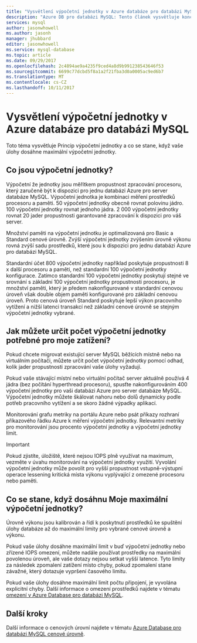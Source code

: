 ```yaml
---
title: "Vysvětlení výpočetní jednotky v Azure databáze pro databázi MySQL | Microsoft Docs"
description: "Azure DB pro databázi MySQL: Tento článek vysvětluje koncepty výpočetní jednotky a co se stane, když vaše úlohy dosáhne maximální výpočetní jednotky."
services: mysql
author: jasonwhowell
ms.author: jasonh
manager: jhubbard
editor: jasonwhowell
ms.service: mysql-database
ms.topic: article
ms.date: 09/29/2017
ms.openlocfilehash: 2c4894ae9a4235f9ced4a8d9b991238543646f53
ms.sourcegitcommit: 6699c77dcbd5f8a1a2f21fba3d0a0005ac9ed6b7
ms.translationtype: MT
ms.contentlocale: cs-CZ
ms.lasthandoff: 10/11/2017
---
```

# <a name="explaining-compute-units-in-azure-database-for-mysql"></a>Vysvětlení výpočetní jednotky v Azure databáze pro databázi MySQL
Toto téma vysvětluje Princip výpočetní jednotky a co se stane, když vaše úlohy dosáhne maximální výpočetní jednotky.

## <a name="what-are-compute-units"></a>Co jsou výpočetní jednotky?
Výpočetní že jednotky jsou měřítkem propustnost zpracování procesoru, který zaručeně být k dispozici pro jednu databázi Azure pro server databáze MySQL. Výpočetní jednotka je kombinaci měření prostředků procesoru a paměti. 50 výpočetní jednotky obecně rovnat polovinu jádro. 100 výpočetní jednotky rovnat jednoho jádra. 2 000 výpočetní jednotky rovnat 20 jader propustnosti garantované zpracování k dispozici pro váš server.

Množství paměti na výpočetní jednotku je optimalizovaná pro Basic a Standard cenové úrovně. Zvýší výpočetní jednotky zvýšením úrovně výkonu rovná zvýší sadu prostředků, které jsou k dispozici pro jednu databázi Azure pro databázi MySQL.

Standardní účet 800 výpočetní jednotky například poskytuje propustnosti 8 x další procesoru a paměti, než standardní 100 výpočetní jednotky konfigurace. Zatímco standardní 100 výpočetní jednotky poskytují stejné ve srovnání s základní 100 výpočetní jednotky propustnosti procesoru, je množství paměti, který je předem nakonfigurované v standardní cenovou úroveň však double objem paměti konfigurované pro základní cenovou úroveň. Proto cenová úroveň Standard poskytuje lepší výkon pracovního vytížení a nižší latenci transakcí než základní cenové úrovně se stejným výpočetní jednotky vybrané.

## <a name="how-can-i-determine-the-number-of-compute-units-needed-for-my-workload"></a>Jak můžete určit počet výpočetní jednotky potřebné pro moje zatížení?
Pokud chcete migrovat existující server MySQL běžících místně nebo na virtuálním počítači, můžete určit počet výpočetní jednotky pomocí odhad, kolik jader propustnosti zpracování vaše úlohy vyžadují. 

Pokud vaše stávající místní nebo virtuální počítač server aktuálně používá 4 jádra (bez počítání hyperthread procesoru), spusťte nakonfigurováním 400 výpočetní jednotky pro vaši databázi Azure pro server databáze MySQL. Výpočetní jednotky můžete škálovat nahoru nebo dolů dynamicky podle potřeb pracovního vytížení a se skoro žádné výpadky aplikací. 

Monitorování grafu metriky na portálu Azure nebo psát příkazy rozhraní příkazového řádku Azure k měření výpočetní jednotky. Relevantní metriky pro monitorování jsou procento výpočetní jednotky a výpočetní jednotky limit.

>[!IMPORTANT]
> Pokud zjistíte, úložiště, které nejsou IOPS plně využívat na maximum, vezměte v úvahu monitorování na výpočetní jednotky využití. Vyvolání výpočetní jednotky může povolit pro vyšší propustnost vstupně-výstupní operace lessening kritická místa výkonu vyplývající z omezené procesoru nebo paměti.

## <a name="what-happens-when-i-hit-my-maximum-compute-units"></a>Co se stane, když dosáhnu Moje maximální výpočetní jednotky?
Úrovně výkonu jsou kalibrován a řídí k poskytnutí prostředků ke spuštění úlohy databáze až do maximální limity pro vybrané cenové úrovně a výkonu. 

Pokud vaše úlohy dosáhne maximální limit v buď výpočetní jednotky nebo zřízené IOPS omezení, můžete nadále používat prostředky na maximální povolenou úroveň, ale vaše dotazy nejsou setkat vyšší latence. Tyto limity za následek zpomalení zatížení místo chyby, pokud zpomalení stane závažné, který dotazuje vypršení časového limitu. 

Pokud vaše úlohy dosáhne maximální limit počtu připojení, je vyvolána explicitní chyby. Další informace o omezení prostředků najdete v tématu [omezení v Azure Database pro databázi MySQL](concepts-limits.md).

## <a name="next-steps"></a>Další kroky
Další informace o cenových úrovní najdete v tématu [Azure Database pro databázi MySQL cenové úrovně](./concepts-service-tiers.md).
